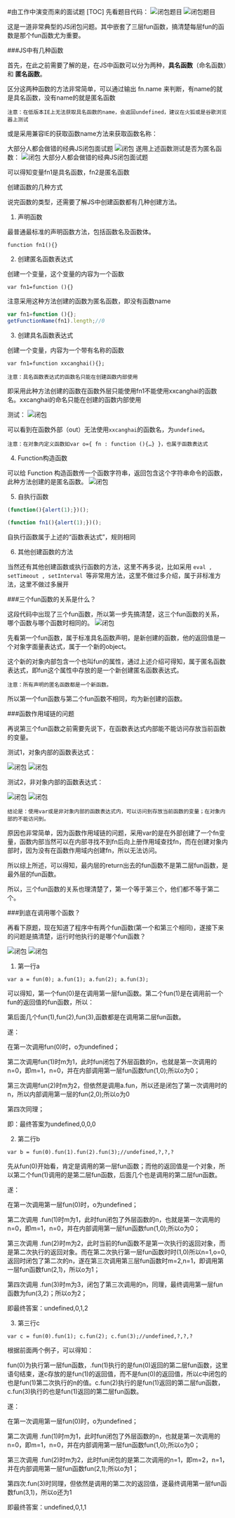 #由工作中演变而来的面试题
[TOC]
先看题目代码：
![闭包题目](images/5685287323.jpg)
![闭包题目](images/7209073882.jpg)

这是一道非常典型的JS闭包问题。其中嵌套了三层fun函数，搞清楚每层fun的函数是那个fun函数尤为重要。

###JS中有几种函数

首先，在此之前需要了解的是，在JS中函数可以分为两种，**具名函数**（命名函数）和
**匿名函数**。

区分这两种函数的方法非常简单，可以通过输出 fn.name 来判断，有name的就是具名函数，没有name的就是匿名函数

    注意：在低版本IE上无法获取具名函数的name，会返回undefined，建议在火狐或是谷歌浏览器上测试

或是采用兼容IE的获取函数name方法来获取函数名称：

大部分人都会做错的经典JS闭包面试题
![闭包](images/8304361467.jpg)
遂用上述函数测试是否为匿名函数：
![闭包](images/8040261273.jpg)
大部分人都会做错的经典JS闭包面试题

可以得知变量fn1是具名函数，fn2是匿名函数

创建函数的几种方式

说完函数的类型，还需要了解JS中创建函数都有几种创建方法。

1. 声明函数

最普通最标准的声明函数方法，包括函数名及函数体。

`function fn1(){}`

2. 创建匿名函数表达式

创建一个变量，这个变量的内容为一个函数

`var fn1=function (){}`

注意采用这种方法创建的函数为匿名函数，即没有函数name

```javascript
var fn1=function (){};
getFunctionName(fn1).length;//0
```

3. 创建具名函数表达式

创建一个变量，内容为一个带有名称的函数

`var fn1=function xxcanghai(){};`

    注意：具名函数表达式的函数名只能在创建函数内部使用

即采用此种方法创建的函数在函数外层只能使用fn1不能使用xxcanghai的函数名。xxcanghai的命名只能在创建的函数内部使用

测试：
![闭包](images/4330063185.jpg)

可以看到在函数外部（out）无法使用`xxcanghai`的函数名，为`undefined`。

    注意：在对象内定义函数如var o={ fn : function (){…} }，也属于函数表达式

4. Function构造函数

可以给 Function 构造函数传一个函数字符串，返回包含这个字符串命令的函数，此种方法创建的是匿名函数。
![闭包](images/589190035.jpg)

5. 自执行函数

```javascript
(function(){alert(1);})();

(function fn1(){alert(1);})();
```

自执行函数属于上述的“函数表达式”，规则相同

6. 其他创建函数的方法

当然还有其他创建函数或执行函数的方法，这里不再多说，比如采用 `eval , setTimeout , setInterval `等非常用方法，这里不做过多介绍，属于非标准方法，这里不做过多展开

###三个fun函数的关系是什么？

这段代码中出现了三个fun函数，所以第一步先搞清楚，这三个fun函数的关系，哪个函数与哪个函数时相同的。
![闭包](images/6612105548.jpg)

先看第一个fun函数，属于标准具名函数声明，是新创建的函数，他的返回值是一个对象字面量表达式，属于一个新的object。

这个新的对象内部包含一个也叫fun的属性，通过上述介绍可得知，属于匿名函数表达式，即fun这个属性中存放的是一个新创建匿名函数表达式。

    注意：所有声明的匿名函数都是一个新函数。

所以第一个fun函数与第二个fun函数不相同，均为新创建的函数。

###函数作用域链的问题

再说第三个fun函数之前需要先说下，在函数表达式内部能不能访问存放当前函数的变量。

测试1，对象内部的函数表达式：

![闭包](images/632667916.jpg)
![闭包](images/656382575.jpg)


测试2，非对象内部的函数表达式：

![闭包](images/4432746492.jpg)
![闭包](images/3778895257.jpg)

    结论是：使用var或是非对象内部的函数表达式内，可以访问到存放当前函数的变量；在对象内部的不能访问到。

原因也非常简单，因为函数作用域链的问题，采用var的是在外部创建了一个fn变量，函数内部当然可以在内部寻找不到fn后向上册作用域查找fn，而在创建对象内部时，因为没有在函数作用域内创建fn，所以无法访问。

所以综上所述，可以得知，最内层的return出去的fun函数不是第二层fun函数，是最外层的fun函数。

所以，三个fun函数的关系也理清楚了，第一个等于第三个，他们都不等于第二个。

###到底在调用哪个函数？

再看下原题，现在知道了程序中有两个fun函数(第一个和第三个相同)，遂接下来的问题是搞清楚，运行时他执行的是哪个fun函数？

![闭包](images/3814019698.jpg)
![闭包](images/6695369305.jpg)

1. 第一行a

`var a = fun(0); a.fun(1); a.fun(2); a.fun(3);`

可以得知，第一个fun(0)是在调用第一层fun函数。第二个fun(1)是在调用前一个fun的返回值的fun函数，所以：

第后面几个fun(1),fun(2),fun(3),函数都是在调用第二层fun函数。

遂：

在第一次调用fun(0)时，o为undefined；

第二次调用fun(1)时m为1，此时fun闭包了外层函数的n，也就是第一次调用的n=0，即m=1，n=0，并在内部调用第一层fun函数fun(1,0);所以o为0；

第三次调用fun(2)时m为2，但依然是调用a.fun，所以还是闭包了第一次调用时的n，所以内部调用第一层的fun(2,0);所以o为0

第四次同理；

即：最终答案为undefined,0,0,0

2. 第二行b

`var b = fun(0).fun(1).fun(2).fun(3);//undefined,?,?,?`

先从fun(0)开始看，肯定是调用的第一层fun函数；而他的返回值是一个对象，所以第二个fun(1)调用的是第二层fun函数，后面几个也是调用的第二层fun函数。

遂：

在第一次调用第一层fun(0)时，o为undefined；

第二次调用 .fun(1)时m为1，此时fun闭包了外层函数的n，也就是第一次调用的n=0，即m=1，n=0，并在内部调用第一层fun函数fun(1,0);所以o为0；

第三次调用 .fun(2)时m为2，此时当前的fun函数不是第一次执行的返回对象，而是第二次执行的返回对象。而在第二次执行第一层fun函数时时(1,0)所以n=1,o=0,返回时闭包了第二次的n，遂在第三次调用第三层fun函数时m=2,n=1，即调用第一层fun函数fun(2,1)，所以o为1；

第四次调用 .fun(3)时m为3，闭包了第三次调用的n，同理，最终调用第一层fun函数为fun(3,2)；所以o为2；

即最终答案：undefined,0,1,2

3. 第三行c

`var c = fun(0).fun(1); c.fun(2); c.fun(3);//undefined,?,?,?`

根据前面两个例子，可以得知：

fun(0)为执行第一层fun函数，.fun(1)执行的是fun(0)返回的第二层fun函数，这里语句结束，遂c存放的是fun(1)的返回值，而不是fun(0)的返回值，所以c中闭包的也是fun(1)第二次执行的n的值。c.fun(2)执行的是fun(1)返回的第二层fun函数，c.fun(3)执行的也是fun(1)返回的第二层fun函数。

遂：

在第一次调用第一层fun(0)时，o为undefined；

第二次调用 .fun(1)时m为1，此时fun闭包了外层函数的n，也就是第一次调用的n=0，即m=1，n=0，并在内部调用第一层fun函数fun(1,0);所以o为0；

第三次调用 .fun(2)时m为2，此时fun闭包的是第二次调用的n=1，即m=2，n=1，并在内部调用第一层fun函数fun(2,1);所以o为1；

第四次.fun(3)时同理，但依然是调用的第二次的返回值，遂最终调用第一层fun函数fun(3,1)，所以o还为1

即最终答案：undefined,0,1,1
